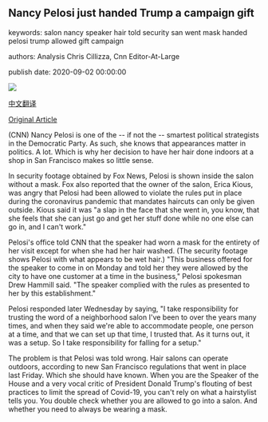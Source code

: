 ## Nancy Pelosi just handed Trump a campaign gift

keywords: salon nancy speaker hair told security san went mask handed pelosi trump allowed gift campaign

authors: Analysis Chris Cillizza, Cnn Editor-At-Large

publish date: 2020-09-02 00:00:00

![](https://cdn.cnn.com/cnnnext/dam/assets/200802213951-nancy-pelosi-0731-super-tease.jpg)

[中文翻译](Nancy%20Pelosi%20just%20handed%20Trump%20a%20campaign%20gift_zh.md)

[Original Article](https://edition.cnn.com/2020/09/02/politics/nancy-pelosi-donald-trump-hairdresser/index.html)

(CNN) Nancy Pelosi is one of the -- if not the -- smartest political strategists in the Democratic Party. As such, she knows that appearances matter in politics. A lot. Which is why her decision to have her hair done indoors at a shop in San Francisco makes so little sense.

In security footage obtained by Fox News, Pelosi is shown inside the salon without a mask. Fox also reported that the owner of the salon, Erica Kious, was angry that Pelosi had been allowed to violate the rules put in place during the coronavirus pandemic that mandates haircuts can only be given outside. Kious said it was "a slap in the face that she went in, you know, that she feels that she can just go and get her stuff done while no one else can go in, and I can't work."

Pelosi's office told CNN that the speaker had worn a mask for the entirety of her visit except for when she had her hair washed. (The security footage shows Pelosi with what appears to be wet hair.) "This business offered for the speaker to come in on Monday and told her they were allowed by the city to have one customer at a time in the business," Pelosi spokesman Drew Hammill said. "The speaker complied with the rules as presented to her by this establishment."

Pelosi responded later Wednesday by saying, "I take responsibility for trusting the word of a neighborhood salon I've been to over the years many times, and when they said we're able to accommodate people, one person at a time, and that we can set up that time, I trusted that. As it turns out, it was a setup. So I take responsibility for falling for a setup."

The problem is that Pelosi was told wrong. Hair salons can operate outdoors, according to new San Francisco regulations that went in place last Friday. Which she should have known. When you are the Speaker of the House and a very vocal critic of President Donald Trump's flouting of best practices to limit the spread of Covid-19, you can't rely on what a hairstylist tells you. You double check whether you are allowed to go into a salon. And whether you need to always be wearing a mask.